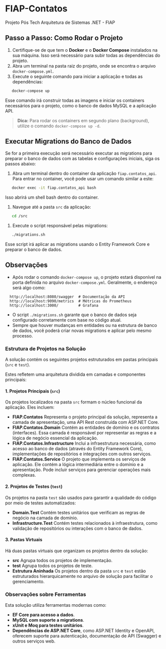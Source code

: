 # FIAP-Contatos
Projeto Pós Tech Arquitetura de Sistemas .NET - FIAP

## Passo a Passo: Como Rodar o Projeto
1. Certifique-se de que tem o **Docker** e o **Docker Compose** instalados na sua máquina. Isso será necessário para subir todas as dependências do projeto.
2. Abra um terminal na pasta raiz do projeto, onde se encontra o arquivo `docker-compose.yml`.
3. Execute o seguinte comando para iniciar a aplicação e todas as dependências:
``` bash
   docker-compose up
```
Esse comando irá construir todas as imagens e iniciar os containers necessários para o projeto, como o banco de dados MySQL e a aplicação API.

> **Dica:** Para rodar os containers em segundo plano (background), utilize o comando `docker-compose up -d`.
>

## Executar Migrations do Banco de Dados
Se for a primeira execução será necessário executar as migrations para preparar o banco de dados com as tabelas e configurações iniciais, siga os passos abaixo:
1. Abra um terminal dentro do container da aplicação `fiap.contatos_api`. Para entrar no container, você pode usar um comando similar a este:
``` bash
   docker exec -it fiap.contatos_api bash
```
Isso abrirá um shell bash dentro do container.
1. Navegue até a pasta `src` da aplicação:
``` bash
   cd /src
```
1. Execute o script responsável pelas migrations:
``` bash
   ./migrations.sh
```
Esse script irá aplicar as migrations usando o Entity Framework Core e preparar o banco de dados.
## Observações
- Após rodar o comando `docker-compose up`, o projeto estará disponível na porta definida no arquivo `docker-compose.yml`. Geralmente, o endereço será algo como:
``` 
  http://localhost:8080/swagger  # Documentação da API
  http://localhost:9090/metrics  # Métricas do Prometheus
  http://localhost:3000/         # Grafana
```
- O script `./migrations.sh` garante que o banco de dados seja configurado corretamente com base no código atual.
- Sempre que houver mudanças em entidades ou na estrutura de banco de dados, você poderá criar novas migrations e aplicar pelo mesmo processo.


### Estrutura de Projetos na Solução
A solução contém os seguintes projetos estruturados em pastas principais (`src` e `test`).

Estes refletem uma arquitetura dividida em camadas e componentes principais:
#### **1. Projetos Principais (`src`)**
Os projetos localizados na pasta `src` formam o núcleo funcional da aplicação. Eles incluem:
- **FIAP.Contatos**
  Representa o projeto principal da solução, representa a camada de apresentação, uma API Rest construída com ASP.NET Core.
- **FIAP.Contatos.Domain**
  Contém as entidades de domínio e os contratos (interfaces). Essa camada é responsável por representar as regras e a lógica de negócio essencial da aplicação.
- **FIAP.Contatos.Infrastructure**
  Inclui a infraestrutura necessária, como acesso ao banco de dados (através do Entity Framework Core), implementações de repositórios e integrações com outros serviços.
- **FIAP.Contatos.Service**
  O projeto que implementa os serviços de aplicação. Ele contém a lógica intermediária entre o domínio e a apresentação. Pode incluir serviços para gerenciar operações mais complexas.

#### **2. Projetos de Testes (`test`)**
Os projetos na pasta `test` são usados para garantir a qualidade do código por meio de testes automatizados:
- **Domain.Test**
  Contém testes unitários que verificam as regras de negócio na camada de domínio.
- **Infrastructure.Test**
  Contém testes relacionados à infraestrutura, como validação de repositórios ou interações com o banco de dados.

#### **3. Pastas Virtuais**
Há duas pastas virtuais que organizam os projetos dentro da solução:
- **src**
  Agrupa todos os projetos de implementação.
- **test**
  Agrupa todos os projetos de teste.
- **Estrutura Aninhada**
  Os projetos dentro da pasta `src` e `test` estão estruturados hierarquicamente no arquivo de solução para facilitar o gerenciamento.

### Observações sobre Ferramentas
Esta solução utiliza ferramentas modernas como:
- **EF Core para acesso a dados**.
- **MySQL com suporte a migrations**.
- **xUnit e Moq para testes unitários**.
- **Dependências de ASP.NET Core**, como ASP.NET Identity e OpenAPI, oferecem suporte para autenticação, documentação de API (Swagger) e outros serviços web.